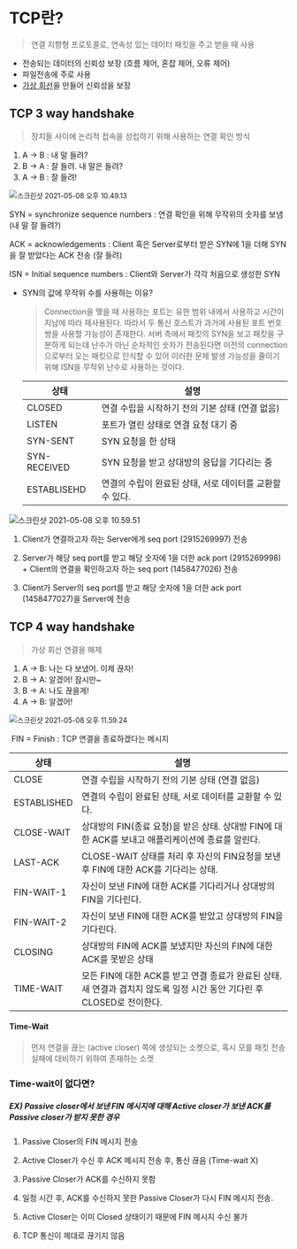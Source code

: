 # TCP란?

> 연결 지향형 프로토콜로, 연속성 있는 데이터 패킷을 주고 받을 때 사용 

- 전송되는 데이터의 신뢰성 보장 (흐름 제어, 혼잡 제어, 오류 제어)
- 파일전송에 주로 사용
- <u>가상 회선</u>을 만들어 신뢰성을 보장



## TCP 3 way handshake

> 장치들 사이에 논리적 접속을 성립하기 위해 사용하는 연결 확인 방식



1. A -> B : 내 말 들려?
2. B -> A : 잘 들려. 내 말은 들려?
3. A -> B : 잘 들려!

<img src="https://goodgid.github.io/assets/img/network/tcp_ip_3way_4way_1.png" alt="스크린샷 2021-05-08 오후 10.49.13" style="zoom:90%;" />

SYN = synchronize sequence numbers : 연결 확인을 위해 무작위의 숫자를 보냄 (내 말 잘 들려?)

ACK = acknowledgements : Client 혹은 Server로부터 받은 SYN에 1을 더해 SYN을 잘 받았다는 ACK 전송 (잘 들려)

ISN = Initial sequence numbers : Client와 Server가 각각 처음으로  생성한 SYN



* SYN의 값에 무작위 수를 사용하는 이유?

  > Connection을 맺을 때 사용하는 포트는 유한 범위 내에서 사용하고 시간이 지남에 따라 재사용된다. 따라서 두 통신 호스트가 과거에 사용된 포트 번호 쌍을 사용할 가능성이 존재한다. 서버 측에서 패킷의 SYN을 보고 패킷을 구분하게 되는데 난수가 아닌 순차적인 숫자가 전송된다면 이전의 connection으로부터 오는 패킷으로 인식할 수 있어 이러한 문제 발생 가능성을 줄이기 위해 ISN을 무작위 난수로 사용하는 것이다.
  
  | 상태         | 설명                                                     |
  | ------------ | -------------------------------------------------------- |
  | CLOSED       | 연결 수립을 시작하기 전의 기본 상태 (연결 없음)          |
  | LISTEN       | 포트가 열린 상태로 연결 요청 대기 중                     |
  | SYN-SENT     | SYN 요청을 한 상태                                       |
  | SYN-RECEIVED | SYN 요청을 받고 상대방의 응답을 기다리는 중              |
  | ESTABLISEHD  | 연결의 수립이 완료된 상태, 서로 데이터를 교환할 수 있다. |
  
  

<img src="https://t1.daumcdn.net/cfile/tistory/99AE67425B32FEE81B" alt="스크린샷 2021-05-08 오후 10.59.51" style="zoom:100%;" />

1. Client가 연결하고자 하는 Server에게 seq port (2915269997) 전송

2. Server가 해당 seq port를 받고 해당 숫자에 1을 더한 ack port (2915269998) + Client의 연결을 확인하고자 하는 seq port (1458477026) 전송

3. Client가 Server의 seq port를 받고 해당 숫자에 1을 더한 ack port (1458477027)을 Server에 전송

   

   

## TCP 4 way handshake

> 가상 회선 연결을 해제



1. A -> B: 나는 다 보냈어. 이제 끊자! 
2. B -> A: 알겠어! 잠시만~
3. B -> A: 나도 끊을게!
4. A -> B: 알겠어!

<img src="https://img1.daumcdn.net/thumb/R1280x0/?scode=mtistory2&fname=https%3A%2F%2Fblog.kakaocdn.net%2Fdn%2FtQR1l%2FbtqyJRYdm3E%2F143elB5WCHDlofiAsax2J1%2Fimg.png" alt="스크린샷 2021-05-08 오후 11.59.24" style="zoom:90%;" />



​	FIN = Finish : TCP 연결을 종료하겠다는 메시지

| 상태        | 설명                                                         |
| ----------- | ------------------------------------------------------------ |
| CLOSE       | 연결 수립을 시작하기 전의 기본 상태 (연결 없음)              |
| ESTABLISHED | 연결의 수립이 완료된 상태, 서로 데이터를 교환할 수 있다.     |
| CLOSE-WAIT  | 상대방의 FIN(종료 요청)을 받은 상태. 상대방 FIN에 대한 ACK를 보내고 애플리케이션에 종료를 알린다. |
| LAST-ACK    | CLOSE-WAIT 상태를 처리 후 자신의 FIN요청을 보낸 후 FIN에 대한 ACK를 기다리는 상태. |
| FIN-WAIT-1  | 자신이 보낸 FIN에 대한 ACK를 기다리거나 상대방의 FIN을 기다린다. |
| FIN-WAIT-2  | 자신이 보낸 FIN에 대한 ACK를 받았고 상대방의 FIN을 기다린다. |
| CLOSING     | 상대방의 FIN에 ACK를 보냈지만 자신의 FIN에 대한 ACK를 못받은 상태 |
| TIME-WAIT   | 모든 FIN에 대한 ACK를 받고 연결 종료가 완료된 상태. 새 연결과 겹치지 않도록 일정 시간 동안 기다린 후 CLOSED로 전이한다. |



#### Time-Wait

>  먼저 연결을 끊는 (active closer) 쪽에 생성되는 소켓으로, 혹시 모를 패킷 전송 실패에 대비하기 위하여 존재하는 소켓



### Time-wait이 없다면?

##### EX) Passive closer에서 보낸 FIN 메시지에 대해 Active closer가 보낸 ACK를 Passive closer가 받지 못한 경우

1. Passive Closer의 FIN 메시지 전송
2. Active Closer가 수신 후 ACK 메시지 전송 후, 통신 끊음 (Time-wait X)
3. Passive Closer가 ACK를 수신하지 못함 

4. 일정 시간 후, ACK를 수신하지 못한 Passive Closer가 다시 FIN 메시지 전송.
5. Active Closer는 이미 Closed 상태이기 때문에 FIN 메시지 수신 불가
6. TCP 통신이 제대로 끊기지 않음